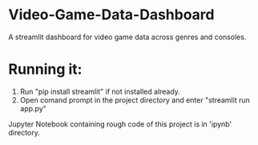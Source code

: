 # Video-Game-Data-Dashboard
A streamlit dashboard for video game data across genres and consoles.

# Running it:
1. Run "pip install streamlit" if not installed already.
2. Open comand prompt in the project directory and enter "streamlit run app.py"

Jupyter Notebook containing rough code of this project is in 'ipynb' directory.
